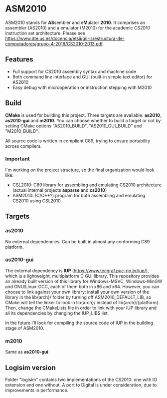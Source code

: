 
# ASM2010
ASM2010 stands for **AS**sembler and e**M**ulator **2010**. It comprises an assembler (AS2010) and a emulator (M2010) for the academic CS2010 instruction set architecture. Please see https://www.dte.us.es/docencia/etsii/gii-is/estructura-de-computadores/grupo-4-2018/CS2010-2013.pdf.

## Features
- Full support for CS2010 assembly syntax and machine code
- Both command line interface and GUI (built-in simple text editor) for AS2010
- Easy debug with microoperation or instruction stepping with M2010

## Build
**CMake** is used for building this project. Three targets are available: **as2010**, **as2010-gui** and **m2010**. You can choose whether to build a target or not by setting CMake options "AS2010_BUILD", "AS2010_GUI_BUILD" and "M2010_BUILD".

All source code is written in compliant C89, trying to ensure portability across compilers.

### Important

I'm working on the project structure, so the final organization would look like:

- CSL2010: C89 library for assembling and emulating CS2010 architecture (actual internal projects **asparse** and **cs2010**)
- ASM2010: (C/C++?) program for both assembling and emulating CS2010 using CSL2010

## Targets

### as2010
No external dependencies. Can be built in almost any conforming C89 platform.

### as2010-gui
The external dependency is **IUP** (https://www.tecgraf.puc-rio.br/iup/), which is a lightweight, multiplatform C GUI library. This repository provides an already built version of this library for Windows-MSVC, Windows-MinGW and GNU/Linux-GCC, each of them both in x86 and x64. However, you can choose to link against your own library: install your own version of the library in the lib{arch}/ folder by turning off ASM2010_DEFAULT_LIB, so CMake will tell the linker to look in lib{arch}/ instead of lib{arch}/{platform}. Then, change the CMakeLists file in order to link with your IUP library and all its dependencies by changing the IUP_LIBS list.

In the future I'll look for compiling the source code of IUP in the building stage of ASM2010.
    
### m2010
Same as **as2010-gui**

## Logisim version
Folder "logisim" contains two implementations of the CS2010: one with IO extension and one without. A port to Digital is under consideration, due to improvements in performance.
